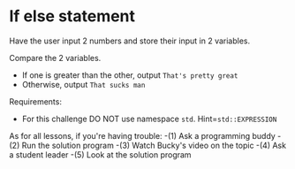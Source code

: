 # If else statement

Have the user input 2 numbers and store their input in 2 variables.

Compare the 2 variables.

+ If one is greater than the other, output `That's pretty great`
+ Otherwise, output `That sucks man`

Requirements:

- For this challenge DO NOT use namespace `std`. Hint=`std::EXPRESSION`

As for all lessons, if you're having trouble:
-(1) Ask a programming buddy
-(2) Run the solution program
-(3) Watch Bucky's video on the topic
-(4) Ask a student leader
-(5) Look at the solution program